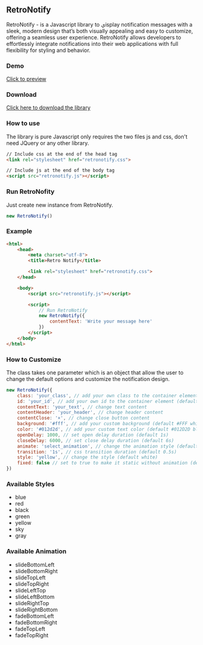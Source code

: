 ## RetroNotify
RetroNotify - is a Javascript library to يisplay notification messages with a sleek, modern design that’s both visually appealing and easy to customize, offering a seamless user experience. RetroNotify allows developers to effortlessly integrate notifications into their web applications with full flexibility for styling and behavior.

### Demo
[Click to preview](https://91ahmed.github.io/projects/RetroNotify/demo/index.html)

### Download
[Click here to download the library](https://91ahmed.github.io/projects/RetroNotify/demo/download/retronotify-v1.0.0.zip)

### How to use
The library is pure Javascript only requires the two files js and css, don't need JQuery or any other library.

``` html
// Include css at the end of the head tag
<link rel="stylesheet" href="retronotify.css">

// Include js at the end of the body tag
<script src="retronotify.js"></script> 
```

### Run RetroNofity
Just create new instance from RetroNotify.

``` javascript
new RetroNotify()
```

### Example
``` html
<html>
    <head>
        <meta charset="utf-8">
        <title>Retro Notify</title>

        <link rel="stylesheet" href="retronotify.css">
    </head>

    <body>
        <script src="retronotify.js"></script>

        <script>
            // Run RetroNotify
            new RetroNotify({
                contentText: 'Write your message here'
            })
        </script>
    </body>
</html>
```

### How to Customize
The class takes one parameter which is an object that allow the user to change the default options and customize the notification design.

``` javascript
new RetroNotify({
    class: 'your_class', // add your own class to the container element (default null)
    id: 'your_id', // add your own id to the container element (default null)
    contentText: 'your_text', // change text content
    contentHeader: 'your_header', // change header content
    contentClose: '×', // change close button content
    background: '#fff', // add your custom background (default #FFF white)
    color: '#012d2d', // add your custom text color (default #012D2D black)
    openDelay: 1000, // set open delay duration (default 1s)
    closeDelay: 6000, // set close delay duration (default 6s)
    animate: 'select_animation', // change the animation style (default slideBottomRight)
    transition: '1s', // css transition duration (default 0.5s)
    style: 'yellow', // change the style (default white)
    fixed: false // set to true to make it static without animation (default false)
})
```

### Available Styles
* blue
* red
* black
* green
* yellow
* sky
* gray

### Available Animation
* slideBottomLeft
* slideBottomRight
* slideTopLeft
* slideTopRight
* slideLeftTop
* slideLeftBottom
* slideRightTop
* slideRightBottom
* fadeBottomLeft
* fadeBottomRight
* fadeTopLeft
* fadeTopRight
